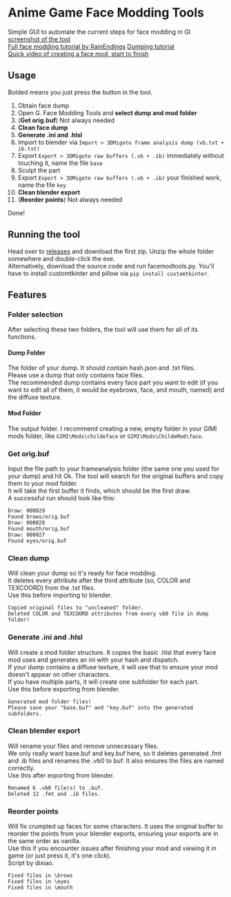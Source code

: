 # Anime Game Face Modding Tools
Simple GUI to automate the current steps for face modding in GI  
[screenshot of the tool](_internal/funny/screenshot.png)  
[Full face modding tutorial by RainEndings](https://gamebanana.com/tuts/18672)
[Dumping tutorial](dumptutorial.md)  
[Quick video of creating a face mod, start to finish](https://www.youtube.com/watch?v=5CCtvyKprGU)  
## Usage
Bolded means you just press the button in the tool.
1. Obtain face dump
2. Open G. Face Modding Tools and **select dump and mod folder**
3. (**Get orig.buf**) Not always needed
4. **Clean face dump**
5. **Generate .ini and .hlsl**
6. Import to blender via `Import > 3DMigoto frame analysis dump (vb.txt + ib.txt)`
7. Export `Export > 3DMigoto raw buffers (.vb + .ib)` 
immediately without touching it, name the file `base`
9. Sculpt the part
10. Export `Export > 3DMigoto raw buffers (.vb + .ib)` 
 your finished work, name the file `key`
11. **Clean blender export**
12. (**Reorder points**) Not always needed

Done!
## Running the tool
Head over to [releases](https://github.com/gdsfdg/facemodtools/releases) and download the first zip. Unzip the whole folder somewhere and double-click the exe.  
Alternatively, download the source code and run facemodtools.py. You'll have to install customtkinter and pillow via `pip install customtkinter`.
## Features
### Folder selection
After selecting these two folders, the tool will use them for all of its functions.
#### Dump Folder
The folder of your dump. It should contain hash.json and .txt files.  
Please use a dump that only contains face files.  
The recommended dump contains every face part you want to edit (if you want to edit all of them, it would be eyebrows, face, and mouth, named) and the diffuse texture.
#### Mod Folder
The output folder. I recommend creating a new, empty folder in your GIMI mods folder, like `GIMI\Mods\childeface` or `GIMI\Mods\ChildeMod\face`.
### Get orig.buf
Input the file path to your frameanalysis folder (the same one you used for your dump) and hit Ok. The tool will search for the original buffers and copy them to your mod folder.  
It will take the first buffer it finds, which should be the first draw.  
A successful run should look like this:
```
Draw: 000029
Found brows/orig.buf
Draw: 000028
Found mouth/orig.buf
Draw: 000027
Found eyes/orig.buf
```
### Clean dump
Will clean your dump so it's ready for face modding.  
It deletes every attribute after the third attribute (so, COLOR and TEXCOORD) from the .txt files.  
Use this before importing to blender.
```
Copied original files to "uncleaned" folder.
Deleted COLOR and TEXCOORD attributes from every vb0 file in dump folder!
```

### Generate .ini and .hlsl
Will create a mod folder structure. It copies the basic .hlsl that every face mod uses and generates an ini with your hash and dispatch.  
If your dump contains a diffuse texture, it will use that to ensure your mod doesn't appear on other characters.  
If you have multiple parts, it will create one subfolder for each part.  
Use this before exporting from blender.
```
Generated mod folder files!
Please save your "base.buf" and "key.buf" into the generated subfolders.
```

### Clean blender export
Will rename your files and remove unnecessary files.  
We only really want base.buf and key.buf here, so it deletes generated .fmt and .ib files and renames the .vb0 to buf. It also ensures the files are named correctly.  
Use this after exporting from blender.
```
Renamed 6 .vb0 file(s) to .buf.
Deleted 12 .fmt and .ib files.
```
### Reorder points
Will fix crumpled up faces for some characters. It uses the original buffer to reorder the points from your blender exports, ensuring your exports are in the same order as vanilla.  
Use this if you encounter issues after finishing your mod and viewing it in game (or just press it, it's one click).  
Script by dixiao.
```
Fixed files in \brows
Fixed files in \eyes
Fixed files in \mouth
```
